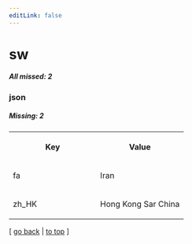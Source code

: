 ```yaml
---
editLink: false
---
```


# sw

##### All missed: 2


### json

##### Missing: 2

<table width="100%">
<tr><th width="50%">

Key

</th><th width="50%">

Value

</th></tr>
<tr><td width="50%">

fa

</td><td width="50%">

Iran

</td></tr>
<tr><td width="50%">

zh_HK

</td><td width="50%">

Hong Kong Sar China

</td></tr>
</table>

[ [go back](../status.md) | [to top](#) ]


